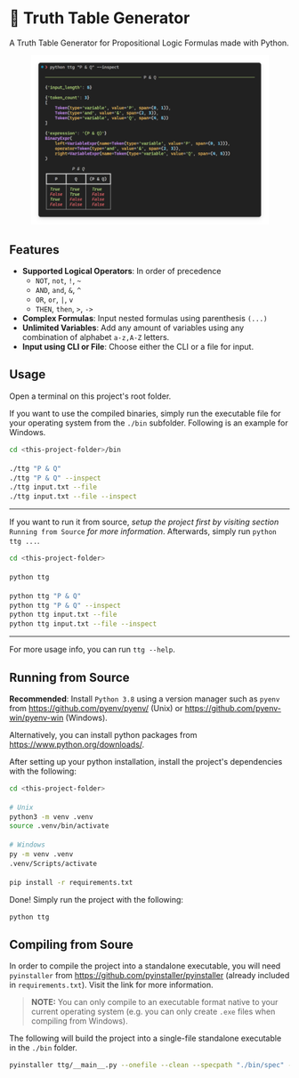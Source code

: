 # 🟰 Truth Table Generator

A Truth Table Generator for Propositional Logic Formulas made with Python.

<div align="center">
	<img width="427" src="./imgs/p_and_q.png" alt="Truth Table Generator">
</div>

## Features

- **Supported Logical Operators**: In order of precedence 
	- `NOT`, `not`, `!`, `~`
	- `AND`, `and`, `&`, `^`
	- `OR`, `or`, `|`, `v`
	- `THEN`, `then`, `>`, `->`
- **Complex Formulas**: Input nested formulas using parenthesis `(...)` 
- **Unlimited Variables**: Add any amount of variables using any combination of alphabet `a-z,A-Z` letters.
- **Input using CLI or File**: Choose either the CLI or a file for input.

## Usage

Open a terminal on this project's root folder.

If you want to use the compiled binaries, simply run the executable file for your operating system from the `./bin` subfolder. Following is an example for Windows.

```sh
cd <this-project-folder>/bin

./ttg "P & Q" 
./ttg "P & Q" --inspect
./ttg input.txt --file
./ttg input.txt --file --inspect
```

---

If you want to run it from source, *setup the project first by visiting section* `Running from Source` *for more information*. Afterwards, simply run `python ttg ...`.

```sh
cd <this-project-folder>

python ttg 

python ttg "P & Q" 
python ttg "P & Q" --inspect
python ttg input.txt --file
python ttg input.txt --file --inspect
```

---

For more usage info, you can run `ttg --help`.

## Running from Source

**Recommended**: Install `Python 3.8` using a version manager such as `pyenv` from https://github.com/pyenv/pyenv/ (Unix) or https://github.com/pyenv-win/pyenv-win (Windows).

Alternatively, you can install python packages from https://www.python.org/downloads/.

After setting up your python installation, install the project's dependencies with the following:

```sh
cd <this-project-folder>

# Unix
python3 -m venv .venv
source .venv/bin/activate

# Windows
py -m venv .venv
.venv/Scripts/activate

pip install -r requirements.txt
```

Done! Simply run the project with the following:

```sh
python ttg
```

## Compiling from Soure

In order to compile the project into a standalone executable, you will need `pyinstaller` from https://github.com/pyinstaller/pyinstaller (already included in `requirements.txt`). Visit the link for more information.

> **NOTE:** You can only compile to an executable format native to your current operating system (e.g. you can only create `.exe` files when compiling from Windows).

The following will build the project into a single-file standalone executable in the `./bin` folder.

```sh
pyinstaller ttg/__main__.py --onefile --clean --specpath "./bin/spec" --distpath "./bin" --workpath "./bin/build" --name "ttg"
```